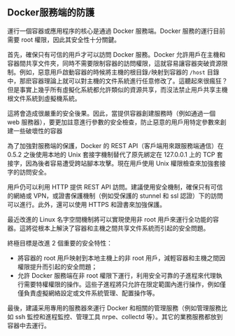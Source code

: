 ## Docker服務端的防護
運行一個容器或應用程序的核心是通過 Docker 服務端。Docker 服務的運行目前需要 root 權限，因此其安全性十分關鍵。

首先，確保只有可信的用戶才可以訪問 Docker 服務。Docker 允許用戶在主機和容器間共享文件夾，同時不需要限制容器的訪問權限，這就容易讓容器突破資源限制。例如，惡意用戶啟動容器的時候將主機的根目錄`/`映射到容器的 `/host` 目錄中，那麽容器理論上就可以對主機的文件系統進行任意修改了。這聽起來很瘋狂？但是事實上幾乎所有虛擬化系統都允許類似的資源共享，而沒法禁止用戶共享主機根文件系統到虛擬機系統。

這將會造成很嚴重的安全後果。因此，當提供容器創建服務時（例如通過一個 web 服務器），要更加註意進行參數的安全檢查，防止惡意的用戶用特定參數來創建一些破壞性的容器

為了加強對服務端的保護，Docker 的 REST API（客戶端用來跟服務端通信）在 0.5.2 之後使用本地的 Unix 套接字機制替代了原先綁定在 127.0.0.1 上的 TCP 套接字，因為後者容易遭受跨站腳本攻擊。現在用戶使用 Unix 權限檢查來加強套接字的訪問安全。

用戶仍可以利用 HTTP 提供 REST API 訪問。建議使用安全機制，確保只有可信的網絡或 VPN，或證書保護機制（例如受保護的 stunnel 和 ssl 認證）下的訪問可以進行。此外，還可以使用 HTTPS 和證書來加強保護。

最近改進的 Linux 名字空間機制將可以實現使用非 root 用戶來運行全功能的容器。這將從根本上解決了容器和主機之間共享文件系統而引起的安全問題。

終極目標是改進 2 個重要的安全特性：
* 將容器的 root 用戶映射到本地主機上的非 root 用戶，減輕容器和主機之間因權限提升而引起的安全問題；
* 允許 Docker 服務端在非 root 權限下運行，利用安全可靠的子進程來代理執行需要特權權限的操作。這些子進程將只允許在限定範圍內進行操作，例如僅僅負責虛擬網絡設定或文件系統管理、配置操作等。

最後，建議采用專用的服務器來運行 Docker 和相關的管理服務（例如管理服務比如 ssh 監控和進程監控、管理工具 nrpe、collectd 等）。其它的業務服務都放到容器中去運行。
